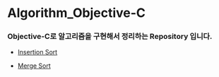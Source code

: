 # Algorithm_Objective-C

### Objective-C로 알고리즘을 구현해서 정리하는 Repository 입니다.


* [Insertion Sort](https://github.com/Yongjai/Algorithm_Objective-C/tree/master/Algorithm_Obj-C/InsertionSort)

* [Merge Sort](https://github.com/Yongjai/Algorithm_Objective-C/tree/master/Algorithm_Obj-C/MergeSort)
